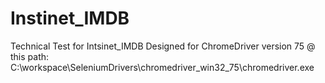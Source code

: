 # Instinet_IMDB

Technical Test for Intsinet_IMDB
Designed for ChromeDriver version 75 @ this path: C:\workspace\SeleniumDrivers\chromedriver_win32_75\chromedriver.exe
